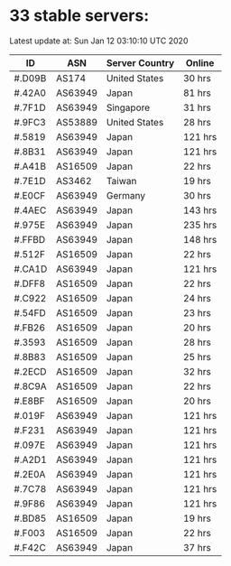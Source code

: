 # 33 stable servers:

Latest update at: Sun Jan 12 03:10:10 UTC 2020

| ID | ASN | Server Country | Online |
| -- | --- | -------------- | ------ |
| #.D09B | AS174 | United States | 30 hrs |
| #.42A0 | AS63949 | Japan | 81 hrs |
| #.7F1D | AS63949 | Singapore | 31 hrs |
| #.9FC3 | AS53889 | United States | 28 hrs |
| #.5819 | AS63949 | Japan | 121 hrs |
| #.8B31 | AS63949 | Japan | 121 hrs |
| #.A41B | AS16509 | Japan | 22 hrs |
| #.7E1D | AS3462 | Taiwan | 19 hrs |
| #.E0CF | AS63949 | Germany | 30 hrs |
| #.4AEC | AS63949 | Japan | 143 hrs |
| #.975E | AS63949 | Japan | 235 hrs |
| #.FFBD | AS63949 | Japan | 148 hrs |
| #.512F | AS16509 | Japan | 22 hrs |
| #.CA1D | AS63949 | Japan | 121 hrs |
| #.DFF8 | AS16509 | Japan | 22 hrs |
| #.C922 | AS16509 | Japan | 24 hrs |
| #.54FD | AS16509 | Japan | 23 hrs |
| #.FB26 | AS16509 | Japan | 20 hrs |
| #.3593 | AS16509 | Japan | 28 hrs |
| #.8B83 | AS16509 | Japan | 25 hrs |
| #.2ECD | AS16509 | Japan | 32 hrs |
| #.8C9A | AS16509 | Japan | 22 hrs |
| #.E8BF | AS16509 | Japan | 20 hrs |
| #.019F | AS63949 | Japan | 121 hrs |
| #.F231 | AS63949 | Japan | 121 hrs |
| #.097E | AS63949 | Japan | 121 hrs |
| #.A2D1 | AS63949 | Japan | 121 hrs |
| #.2E0A | AS63949 | Japan | 121 hrs |
| #.7C78 | AS63949 | Japan | 121 hrs |
| #.9F86 | AS63949 | Japan | 121 hrs |
| #.BD85 | AS16509 | Japan | 19 hrs |
| #.F003 | AS16509 | Japan | 22 hrs |
| #.F42C | AS63949 | Japan | 37 hrs |

